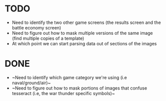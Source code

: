 # TODO
* Need to identify the two other game screens (the results screen and the battle economy screen)
* Need to figure out how to mask multiple versions of the same image (find multiple copies of a template)
* At which point we can start parsing data out of sections of the images

# DONE
* ~Need to identify which game category we're using (i.e naval/ground/air)~
* ~Need to figure out how to mask portions of images that confuse tesseract (i.e, the war thunder specific symbols)~

